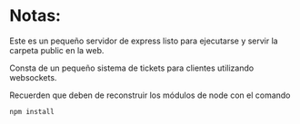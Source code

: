 # Notas:

Este es un pequeño servidor de express listo para ejecutarse y servir la carpeta public en la web.

Consta de un pequeño sistema de tickets para clientes utilizando websockets.

Recuerden que deben de reconstruir los módulos de node con el comando

```
npm install
```